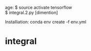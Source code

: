age: 
	$ source activate tensorflow	
	$ integral.2.py [dimention]

Installiation: 
	conda env create -f env.yml
# integral
